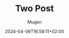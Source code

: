 ---
title: "Two Post"
description: 
date: 2024-04-06T16:59:11+02:00
image: 
math: 
license: 
hidden: false
comments: true
draft: true
author: ["Mugen"]
categories: ["CyberSecurity"]
tags: ["tech", "cyber"]
---